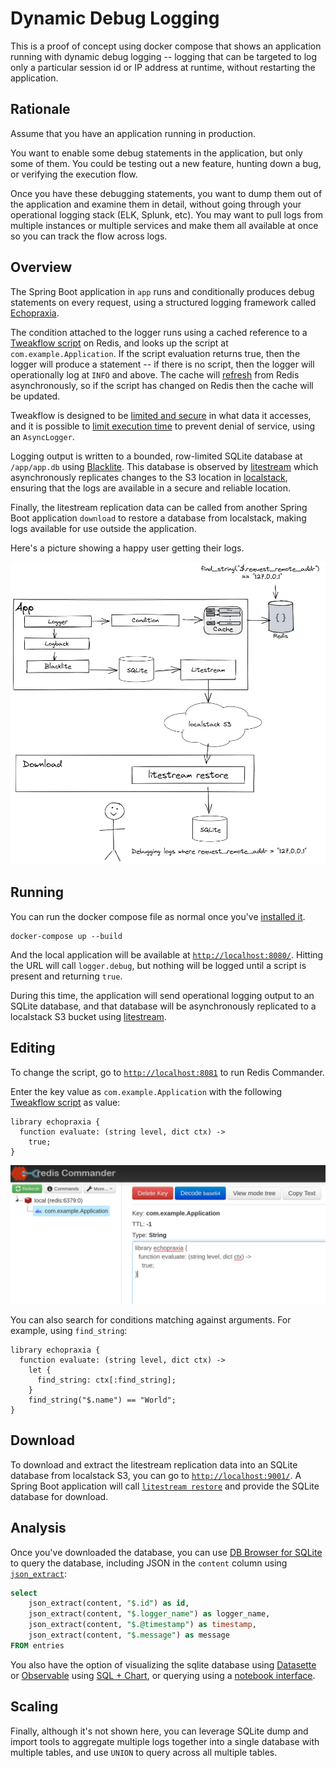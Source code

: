 # Dynamic Debug Logging

This is a proof of concept using docker compose that shows an application running with dynamic debug logging -- logging that can be targeted to log only a particular session id or IP address at runtime, without restarting the application.

## Rationale

Assume that you have an application running in production.  

You want to enable some debug statements in the application, but only some of them.  You could be testing out a new feature, hunting down a bug, or verifying the execution flow.

Once you have these debugging statements, you want to dump them out of the application and examine them in detail, without going through your operational logging stack (ELK, Splunk, etc).  You may want to pull logs from multiple instances or multiple services and make them all available at once so you can track the flow across logs.

## Overview

The Spring Boot application in `app` runs and conditionally produces debug statements on every request, using a structured logging framework called [Echopraxia](https://github.com/tersesystems/echopraxia).  

The condition attached to the logger runs using a cached reference to a [Tweakflow script](https://github.com/tersesystems/echopraxia#dynamic-conditions-with-scripts) on Redis, and looks up the script at `com.example.Application`. If the script evaluation returns true, then the logger will produce a statement -- if there is no script, then the logger will operationally log at `INFO` and above.  The cache will [refresh](https://github.com/ben-manes/caffeine/wiki/Refresh) from Redis asynchronously, so if the script has changed on Redis then the cache will be updated.  

Tweakflow is designed to be [limited and secure](https://twineworks.github.io/tweakflow/#why-tweakflow) in what data it accesses, and it is possible to [limit execution time](https://twineworks.github.io/tweakflow/embedding.html#limiting-evaluation-time) to prevent denial of service, using an `AsyncLogger`.

Logging output is written to a bounded, row-limited SQLite database at `/app/app.db` using [Blacklite](https://github.com/tersesystems/blacklite).  This database is observed by [litestream](https://litestream.io/) which asynchronously replicates changes to the S3 location in [localstack](https://github.com/localstack/localstack), ensuring that the logs are available in a secure and reliable location.

Finally, the litestream replication data can be called from another Spring Boot application `download` to restore a database from localstack, making logs available for use outside the application.

Here's a picture showing a happy user getting their logs.

![workflow.png](images/workflow.png)

## Running

You can run the docker compose file as normal once you've [installed it](https://docs.docker.com/compose/install/).

```
docker-compose up --build
```

And the local application will be available at [`http://localhost:8080/`](http://localhost:8080).  Hitting the URL will call `logger.debug`, but nothing will be logged until a script is present and returning `true`.

During this time, the application will send operational logging output to an SQLite database, and that database will be asynchronously replicated to a localstack S3 bucket using [litestream](litestream.io/).

## Editing

To change the script, go to [`http://localhost:8081`](http://localhost:8081) to run Redis Commander.

Enter the key value as `com.example.Application` with the following [Tweakflow script](https://github.com/tersesystems/echopraxia#dynamic-conditions-with-scripts) as value:

```
library echopraxia {
  function evaluate: (string level, dict ctx) ->
    true;
}
```

![redis-commander.png](images/redis-commander.png)

You can also search for conditions matching against arguments.  For example, using `find_string`:

```
library echopraxia {
  function evaluate: (string level, dict ctx) ->
    let {
      find_string: ctx[:find_string];
    }
    find_string("$.name") == "World";
}
```

## Download

To download and extract the litestream replication data into an SQLite database from localstack S3, you can go to [`http://localhost:9001/`](http://localhost:9001).  A Spring Boot application will call [`litestream restore`](https://litestream.io/reference/restore/) and provide the SQLite database for download.

## Analysis

Once you've downloaded the database, you can use [DB Browser for SQLite](https://sqlitebrowser.org/) to query the database, including JSON in the `content` column using [`json_extract`](https://www.sqlite.org/json1.html#jex):

```sql
select 
	json_extract(content, "$.id") as id, 
	json_extract(content, "$.logger_name") as logger_name,
	json_extract(content, "$.@timestamp") as timestamp,
	json_extract(content, "$.message") as message
FROM entries
```

You also have the option of visualizing the sqlite database using [Datasette](https://datasette.io/) or [Observable](observablehq.com/) using [SQL + Chart](https://observablehq.com/@observablehq/sql-chart), or querying using a [notebook interface](https://tersesystems.com/blog/2019/09/28/applying-data-science-to-logs-for-developer-observability/).

## Scaling

Finally, although it's not shown here, you can leverage SQLite dump and import tools to aggregate multiple logs together into a single database with multiple tables, and use `UNION` to query across all multiple tables.   
